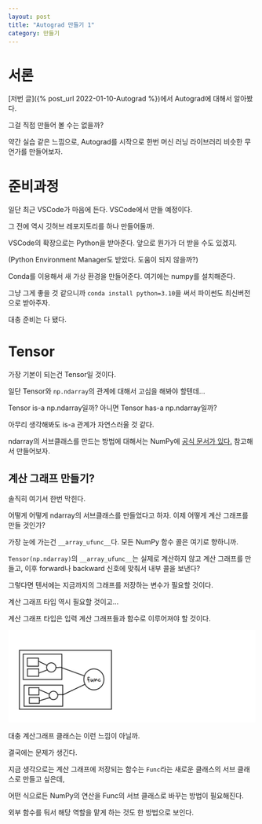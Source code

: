 ```yaml
---
layout: post
title: "Autograd 만들기 1"
category: 만들기
---
```


# 서론
[저번 글]({% post_url 2022-01-10-Autograd %})에서 Autograd에 대해서 알아봤다.

그걸 직접 만들어 볼 수는 없을까?

약간 실습 같은 느낌으로, Autograd를 시작으로 한번 머신 러닝 라이브러리 비슷한 무언가를 만들어보자.

# 준비과정

일단 최근 VSCode가 마음에 든다. VSCode에서 만들 예정이다.

그 전에 역시 깃허브 레포지토리를 하나 만들어둘까.

VSCode의 확장으로는 Python을 받아준다. 앞으로 뭔가가 더 받을 수도 있겠지.

(Python Environment Manager도 받았다. 도움이 되지 않을까?)

Conda를 이용해서 새 가상 환경을 만들어준다. 여기에는 numpy를 설치해준다.

그냥 그게 좋을 것 같으니까 `conda install python=3.10`을 써서 파이썬도 최신버전으로 받아주자.

대충 준비는 다 됐다.

# Tensor

가장 기본이 되는건 Tensor일 것이다.

일단 Tensor와 `np.ndarray`의 관계에 대해서 고심을 해봐야 할텐데...

Tensor is-a np.ndarray일까? 아니면 Tensor has-a np.ndarray일까?

아무리 생각해봐도 is-a 관계가 자연스러울 것 같다.

ndarray의 서브클래스를 만드는 방법에 대해서는 NumPy에 [공식 문서가 있다.](https://numpy.org/doc/stable/user/basics.subclassing.html) 참고해서 만들어보자.

## 계산 그래프 만들기?

솔직히 여기서 한번 막힌다.

어떻게 어떻게 ndarray의 서브클래스를 만들었다고 하자. 이제 어떻게 계산 그래프를 만들 것인가?

가장 눈에 가는건 `__array_ufunc__`다. 모든 NumPy 함수 콜은 여기로 향하니까.

`Tensor(np.ndarray)`의 `__array_ufunc__`는 실제로 계산하지 않고 계산 그래프를 만들고, 이후 forward나 backward 신호에 맞춰서 내부 콜을 보낸다?

그렇다면 텐서에는 지금까지의 그래프를 저장하는 변수가 필요할 것이다.

계산 그래프 타입 역시 필요할 것이고...

계산 그래프 타입은 입력 계산 그래프들과 함수로 이루어져야 할 것이다.

![calcgraph-class](/images/calcgraph_class.png)

대충 계산그래프 클래스는 이런 느낌이 아닐까.

결국에는 문제가 생긴다.

지금 생각으로는 계산 그래프에 저장되는 함수는 `Func`라는 새로운 클래스의 서브 클래스로 만들고 싶은데,

어떤 식으로든 NumPy의 연산을 Func의 서브 클래스로 바꾸는 방법이 필요해진다.

외부 함수를 둬서 해당 역할을 맡게 하는 것도 한 방법으로 보인다.

